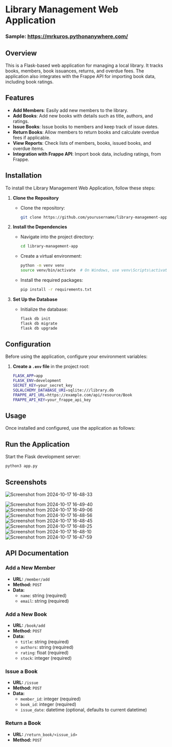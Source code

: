 # Library Management Web Application

### Sample: https://mrkuros.pythonanywhere.com/

## Overview

This is a Flask-based web application for managing a local library. It tracks books, members, book issuances, returns, and overdue fees. The application also integrates with the Frappe API for importing book data, including book ratings.

## Features

- **Add Members**: Easily add new members to the library.
- **Add Books**: Add new books with details such as title, authors, and ratings.
- **Issue Books**: Issue books to members and keep track of issue dates.
- **Return Books**: Allow members to return books and calculate overdue fees if applicable.
- **View Reports**: Check lists of members, books, issued books, and overdue items.
- **Integration with Frappe API**: Import book data, including ratings, from Frappe.

## Installation

To install the Library Management Web Application, follow these steps:

1. **Clone the Repository**
   - Clone the repository:
     ```bash
     git clone https://github.com/yourusername/library-management-app.git
     ```
     
2. **Install the Dependencies**
   - Navigate into the project directory:
     ```bash
     cd library-management-app
     ```
   - Create a virtual environment:
     ```bash
     python -m venv venv
     source venv/bin/activate  # On Windows, use venv\Scripts\activate
     ```
   - Install the required packages:
     ```bash
     pip install -r requirements.txt
     ```

3. **Set Up the Database**
   - Initialize the database:
     ```bash
     flask db init
     flask db migrate
     flask db upgrade
     ```

## Configuration

Before using the application, configure your environment variables:

1. **Create a `.env` file** in the project root:
   ```bash
   FLASK_APP=app
   FLASK_ENV=development
   SECRET_KEY=your_secret_key
   SQLALCHEMY_DATABASE_URI=sqlite:///library.db
   FRAPPE_API_URL=https://example.com/api/resource/Book
   FRAPPE_API_KEY=your_frappe_api_key
## Usage

Once installed and configured, use the application as follows:

## Run the Application

Start the Flask development server:

```bash
python3 app.py
```

## Screenshots
![Screenshot from 2024-10-17 16-48-33](https://github.com/user-attachments/assets/cd608481-284f-48de-bce9-baab5a73b733)

![Screenshot from 2024-10-17 16-49-40](https://github.com/user-attachments/assets/4d5484f9-5919-49b3-ae16-cb2ed692fcfd)
![Screenshot from 2024-10-17 16-49-06](https://github.com/user-attachments/assets/e314c58f-04ff-4b69-aa51-de3533ec19df)
![Screenshot from 2024-10-17 16-48-56](https://github.com/user-attachments/assets/4db13b12-b66c-48b6-9cc5-3548c327ba1f)
![Screenshot from 2024-10-17 16-48-45](https://github.com/user-attachments/assets/f2ac9a64-6f9e-4bdd-994c-26f236a4db9a)
![Screenshot from 2024-10-17 16-48-25](https://github.com/user-attachments/assets/98d29770-a40a-4fd6-81f2-4b7977f0189d)
![Screenshot from 2024-10-17 16-48-10](https://github.com/user-attachments/assets/8123d4bf-65f1-4ead-969a-d20a9b13aaaf)
![Screenshot from 2024-10-17 16-47-59](https://github.com/user-attachments/assets/0b6cacaa-91c2-4cb2-beeb-2333f672309f)


## API Documentation

### Add a New Member

- **URL:** `/member/add`
- **Method:** `POST`
- **Data:**
  - `name`: string (required)
  - `email`: string (required)

### Add a New Book

- **URL:** `/book/add`
- **Method:** `POST`
- **Data:**
  - `title`: string (required)
  - `authors`: string (required)
  - `rating`: float (required)
  - `stock`: integer (required)

### Issue a Book

- **URL:** `/issue`
- **Method:** `POST`
- **Data:**
  - `member_id`: integer (required)
  - `book_id`: integer (required)
  - `issue_date`: datetime (optional, defaults to current datetime)

### Return a Book

- **URL:** `/return_book/<issue_id>`
- **Method:** `POST`


